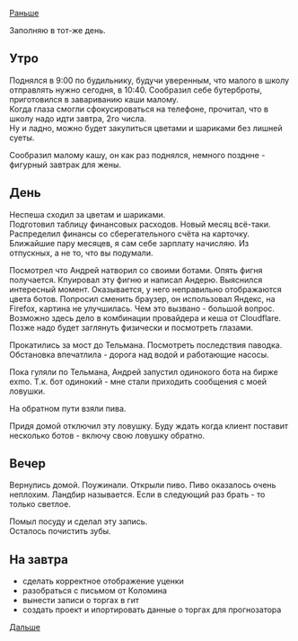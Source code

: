 [Раньше](2019.08.31.md)

Заполняю в тот-же день.
## Утро
Поднялся в 9:00 по будильнику, будучи уверенным, что малого в школу отправлять нужно сегодня, в 10:40. Сообразил себе бутерброты, приготовился в завариванию каши малому.  
Когда глаза смогли сфокусироваться на телефоне, прочитал, что в школу надо идти завтра, 2го числа.  
Ну и ладно, можно будет закупиться цветами и шариками без лишней суеты.

Сообразил малому кашу, он как раз поднялся, немного позднне - фигурный завтрак для жены.
## День
Неспеша сходил за цветам и шариками.  
Подготовил таблицу финансовых расходов. Новый месяц всё-таки. Распределил финансы со сберегательного счёта на карточку. Ближайшие пару месяцев, я сам себе зарплату начисляю. Из отпускных, а не то, что вы подумали.

Посмотрел что Андрей натворил со своими ботами. Опять фигня получается. Кпуировал эту фигню и написал Андерю. Выяснился интересный момент. Оказывается, у него неправильно отображаются цвета ботов. Попросил сменить браузер, он использовал Яндекс, на Firefox, картина не улучшилась. Чем это вызвано - большой вопрос. Возможно здесь дело в комбинации провайдера и кеша от Cloudflare.  
Позже надо будет заглянуть физически и посмотреть глазами.

Прокатились за мост до Тельмана. Посмотреть последствия паводка.  
Обстановка впечатлила - дорога над водой и работающие насосы.

Пока гуляли по Тельмана, Андрей запустил одинокого бота на бирже exmo. Т.к. бот одинокий - мне стали приходить сообщения с моей ловушки.

На обратном пути взяли пива.

Придя домой отключил эту ловушку. Буду ждать когда клиент поставит несколько ботов - включу свою ловушку обратно.

## Вечер
Вернулись домой. Поужинали. Открыли пиво. Пиво оказалось очень неплохим. Ландбир называется. Если в следующий раз брать - то только светлое.

Помыл посуду и сделал эту запись.  
Осталось почистить зубы.
## На завтра
- сделать корректное отображение уценки
- разобраться с письмом от Коломина
- вынести записи о торгах в гит
- создать проект и ипортировать данные о торгах для прогнозатора

[Дальше](2019.09.02.md)